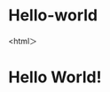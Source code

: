 # Hello-world

<html＞ <head> <meta charset="utf-8"> <link rel="stylesheet" href="stylesheet.css"></head><body><h1 class="title">Hello World!</h1></body></html>

